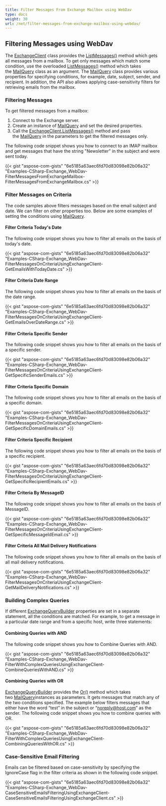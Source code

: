 ```yaml
---
title: Filter Messages From Exchange Mailbox using WebDav
type: docs
weight: 30
url: /net/filter-messages-from-exchange-mailbox-using-webdav/
---
```



## **Filtering Messages using WebDav**
The [ExchangeClient](https://reference.aspose.com/email/net/aspose.email.clients.exchange.dav/exchangeclient) class provides the [ListMessages()](https://reference.aspose.com/email/net/aspose.email.clients.exchange.dav/exchangeclient/methods/listmessages/index) method which gets all messages from a mailbox. To get only messages which match some condition, use the overloaded [ListMessages()](https://reference.aspose.com/email/net/aspose.email.clients.exchange.dav.exchangeclient/listmessages/methods/2) method which takes the [MailQuery](https://reference.aspose.com/email/net/aspose.email.tools.search/mailquery) class as an argument. The [MailQuery](https://reference.aspose.com/email/net/aspose.email.tools.search/mailquery) class provides various properties for specifying conditions, for example, date, subject, sender, and recipient. In addition, the API also allows applying case-sensitivity filters for retrieving emails from the mailbox.
### **Filtering Messages**
To get filtered messages from a mailbox:

1. Connect to the Exchange server.
1. Create an instance of [MailQuery](https://reference.aspose.com/email/net/aspose.email.tools.search/mailquery) and set the desired properties.
1. Call the [ExchangeClient.ListMessages()](https://reference.aspose.com/email/net/aspose.email.clients.exchange.dav.exchangeclient/listmessages/methods/2) method and pass the [MailQuery](https://reference.aspose.com/email/net/aspose.email.tools.search/mailquery) in the parameters to get the filtered messages only.

The following code snippet shows you how to connect to an IMAP mailbox and get messages that have the string "Newsletter" in the subject and were sent today.



{{< gist "aspose-com-gists" "6e5185a63aec6fd70d83098e82b06a32" "Examples-CSharp-Exchange_WebDav-FilterMessagesFromExchangeMailbox-FilterMessagesFromExchangeMailbox.cs" >}}
### **Filter Messages on Criteria**
The code samples above filters messages based on the email subject and date. We can filter on other properties too. Below are some examples of setting the conditions using [MailQuery](https://reference.aspose.com/email/net/aspose.email.tools.search/mailquery).
#### **Filter Criteria Today's Date**
The following code snippet shows you how to filter all emails on the basis of today's date.



{{< gist "aspose-com-gists" "6e5185a63aec6fd70d83098e82b06a32" "Examples-CSharp-Exchange_WebDav-FilterMessagesOnCriteriaUsingExchangeClient-GetEmailsWithTodayDate.cs" >}}
#### **Filter Criteria Date Range**
The following code snippet shows you how to filter all emails on the basis of the date range.

{{< gist "aspose-com-gists" "6e5185a63aec6fd70d83098e82b06a32" "Examples-CSharp-Exchange_WebDav-FilterMessagesOnCriteriaUsingExchangeClient-GetEmailsOverDateRange.cs" >}}
#### **Filter Criteria Specific Sender**
The following code snippet shows you how to filter all emails on the basis of a specific sender.



{{< gist "aspose-com-gists" "6e5185a63aec6fd70d83098e82b06a32" "Examples-CSharp-Exchange_WebDav-FilterMessagesOnCriteriaUsingExchangeClient-GetSpecificSenderEmails.cs" >}}
#### **Filter Criteria Specific Domain**
The following code snippet shows you how to filter all emails on the basis of a specific domain.



{{< gist "aspose-com-gists" "6e5185a63aec6fd70d83098e82b06a32" "Examples-CSharp-Exchange_WebDav-FilterMessagesOnCriteriaUsingExchangeClient-GetSpecificDomainEmails.cs" >}}
#### **Filter Criteria Specific Recipient**
The following code snippet shows you how to filter all emails on the basis of a specific recipient.



{{< gist "aspose-com-gists" "6e5185a63aec6fd70d83098e82b06a32" "Examples-CSharp-Exchange_WebDav-FilterMessagesOnCriteriaUsingExchangeClient-GetSpecificRecipientEmails.cs" >}}
#### **Filter Criteria By MessageID**
The following code snippet shows you how to filter all emails on the basis of MessageID.



{{< gist "aspose-com-gists" "6e5185a63aec6fd70d83098e82b06a32" "Examples-CSharp-Exchange_WebDav-FilterMessagesOnCriteriaUsingExchangeClient-GetSpecificMessageIdEmail.cs" >}}
#### **Filter Criteria All Mail Delivery Notifications**
The following code snippet shows you how to filter all emails on the basis of all mail delivery notifications.



{{< gist "aspose-com-gists" "6e5185a63aec6fd70d83098e82b06a32" "Examples-CSharp-Exchange_WebDav-FilterMessagesOnCriteriaUsingExchangeClient-GetMailDeliveryNotifications.cs" >}}
### **Building Complex Queries**
If different [ExchangeQueryBuilder](https://reference.aspose.com/email/net/aspose.email.clients.exchange/exchangequerybuilder) properties are set in a separate statement, all the conditions are matched. For example, to get a message in a particular date range and from a specific host, write three statements:
#### **Combining Queries with AND**
The following code snippet shows you how to Combine Queries with AND.



{{< gist "aspose-com-gists" "6e5185a63aec6fd70d83098e82b06a32" "Examples-CSharp-Exchange_WebDav-FilterWithComplexQueriesUsingExchangeClient-CombineQueriesWithAND.cs" >}}
#### **Combining Queries with OR**
[ExchangeQueryBuilder](https://reference.aspose.com/email/net/aspose.email.clients.exchange/exchangequerybuilder) provides the [Or()](https://reference.aspose.com/email/net/aspose.email.tools.search/mailquerybuilder/methods/or) method which takes two [MailQuery](https://reference.aspose.com/email/net/aspose.email.tools.search/mailquery)instances as parameters. It gets messages that match any of the two conditions specified. The example below filters messages that either have the word “test” in the subject or “noreply@host.com” as the sender. The following code snippet shows you how to combine queries with OR.



{{< gist "aspose-com-gists" "6e5185a63aec6fd70d83098e82b06a32" "Examples-CSharp-Exchange_WebDav-FilterWithComplexQueriesUsingExchangeClient-CombiningQueriesWithOR.cs" >}}
### **Case-Sensitive Email Filtering**
Emails can be filtered based on case-sensitivity by specifying the IgnoreCase flag in the filter criteria as shown in the following code snippet.



{{< gist "aspose-com-gists" "6e5185a63aec6fd70d83098e82b06a32" "Examples-CSharp-Exchange_WebDav-CaseSensitiveEmailsFilteringUsingExchangeClient-CaseSensitiveEmailsFilteringUsingExchangeClient.cs" >}}
